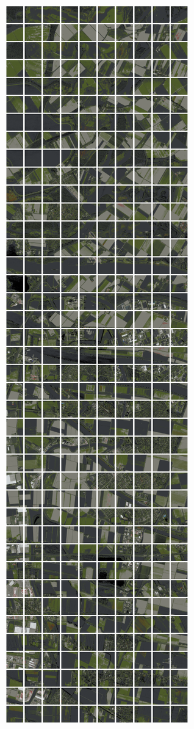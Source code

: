 <html>
<div>
<img src="https://github.com/HakkaTjakka/NL_TILE_MAP/blob/main/18/613/-1039/r.6130.-10390.png" height="44" width="44">
<img src="https://github.com/HakkaTjakka/NL_TILE_MAP/blob/main/18/613/-1039/r.6131.-10390.png" height="44" width="44">
<img src="https://github.com/HakkaTjakka/NL_TILE_MAP/blob/main/18/613/-1039/r.6132.-10390.png" height="44" width="44">
<img src="https://github.com/HakkaTjakka/NL_TILE_MAP/blob/main/18/613/-1039/r.6133.-10390.png" height="44" width="44">
<img src="https://github.com/HakkaTjakka/NL_TILE_MAP/blob/main/18/613/-1039/r.6134.-10390.png" height="44" width="44">
<img src="https://github.com/HakkaTjakka/NL_TILE_MAP/blob/main/18/613/-1039/r.6135.-10390.png" height="44" width="44">
<img src="https://github.com/HakkaTjakka/NL_TILE_MAP/blob/main/18/613/-1039/r.6136.-10390.png" height="44" width="44">
<img src="https://github.com/HakkaTjakka/NL_TILE_MAP/blob/main/18/613/-1039/r.6137.-10390.png" height="44" width="44">
<img src="https://github.com/HakkaTjakka/NL_TILE_MAP/blob/main/18/613/-1039/r.6138.-10390.png" height="44" width="44">
<img src="https://github.com/HakkaTjakka/NL_TILE_MAP/blob/main/18/613/-1039/r.6139.-10390.png" height="44" width="44">
<img src="https://github.com/HakkaTjakka/NL_TILE_MAP/blob/main/18/614/-1039/r.6140.-10390.png" height="44" width="44">
<img src="https://github.com/HakkaTjakka/NL_TILE_MAP/blob/main/18/614/-1039/r.6141.-10390.png" height="44" width="44">
<img src="https://github.com/HakkaTjakka/NL_TILE_MAP/blob/main/18/614/-1039/r.6142.-10390.png" height="44" width="44">
<img src="https://github.com/HakkaTjakka/NL_TILE_MAP/blob/main/18/614/-1039/r.6143.-10390.png" height="44" width="44">
<img src="https://github.com/HakkaTjakka/NL_TILE_MAP/blob/main/18/614/-1039/r.6144.-10390.png" height="44" width="44">
<img src="https://github.com/HakkaTjakka/NL_TILE_MAP/blob/main/18/614/-1039/r.6145.-10390.png" height="44" width="44">
<img src="https://github.com/HakkaTjakka/NL_TILE_MAP/blob/main/18/614/-1039/r.6146.-10390.png" height="44" width="44">
<img src="https://github.com/HakkaTjakka/NL_TILE_MAP/blob/main/18/614/-1039/r.6147.-10390.png" height="44" width="44">
<img src="https://github.com/HakkaTjakka/NL_TILE_MAP/blob/main/18/614/-1039/r.6148.-10390.png" height="44" width="44">
<img src="https://github.com/HakkaTjakka/NL_TILE_MAP/blob/main/18/614/-1039/r.6149.-10390.png" height="44" width="44">
<br>
<img src="https://github.com/HakkaTjakka/NL_TILE_MAP/blob/main/18/613/-1039/r.6130.-10389.png" height="44" width="44">
<img src="https://github.com/HakkaTjakka/NL_TILE_MAP/blob/main/18/613/-1039/r.6131.-10389.png" height="44" width="44">
<img src="https://github.com/HakkaTjakka/NL_TILE_MAP/blob/main/18/613/-1039/r.6132.-10389.png" height="44" width="44">
<img src="https://github.com/HakkaTjakka/NL_TILE_MAP/blob/main/18/613/-1039/r.6133.-10389.png" height="44" width="44">
<img src="https://github.com/HakkaTjakka/NL_TILE_MAP/blob/main/18/613/-1039/r.6134.-10389.png" height="44" width="44">
<img src="https://github.com/HakkaTjakka/NL_TILE_MAP/blob/main/18/613/-1039/r.6135.-10389.png" height="44" width="44">
<img src="https://github.com/HakkaTjakka/NL_TILE_MAP/blob/main/18/613/-1039/r.6136.-10389.png" height="44" width="44">
<img src="https://github.com/HakkaTjakka/NL_TILE_MAP/blob/main/18/613/-1039/r.6137.-10389.png" height="44" width="44">
<img src="https://github.com/HakkaTjakka/NL_TILE_MAP/blob/main/18/613/-1039/r.6138.-10389.png" height="44" width="44">
<img src="https://github.com/HakkaTjakka/NL_TILE_MAP/blob/main/18/613/-1039/r.6139.-10389.png" height="44" width="44">
<img src="https://github.com/HakkaTjakka/NL_TILE_MAP/blob/main/18/614/-1039/r.6140.-10389.png" height="44" width="44">
<img src="https://github.com/HakkaTjakka/NL_TILE_MAP/blob/main/18/614/-1039/r.6141.-10389.png" height="44" width="44">
<img src="https://github.com/HakkaTjakka/NL_TILE_MAP/blob/main/18/614/-1039/r.6142.-10389.png" height="44" width="44">
<img src="https://github.com/HakkaTjakka/NL_TILE_MAP/blob/main/18/614/-1039/r.6143.-10389.png" height="44" width="44">
<img src="https://github.com/HakkaTjakka/NL_TILE_MAP/blob/main/18/614/-1039/r.6144.-10389.png" height="44" width="44">
<img src="https://github.com/HakkaTjakka/NL_TILE_MAP/blob/main/18/614/-1039/r.6145.-10389.png" height="44" width="44">
<img src="https://github.com/HakkaTjakka/NL_TILE_MAP/blob/main/18/614/-1039/r.6146.-10389.png" height="44" width="44">
<img src="https://github.com/HakkaTjakka/NL_TILE_MAP/blob/main/18/614/-1039/r.6147.-10389.png" height="44" width="44">
<img src="https://github.com/HakkaTjakka/NL_TILE_MAP/blob/main/18/614/-1039/r.6148.-10389.png" height="44" width="44">
<img src="https://github.com/HakkaTjakka/NL_TILE_MAP/blob/main/18/614/-1039/r.6149.-10389.png" height="44" width="44">
<br>
<img src="https://github.com/HakkaTjakka/NL_TILE_MAP/blob/main/18/613/-1039/r.6130.-10388.png" height="44" width="44">
<img src="https://github.com/HakkaTjakka/NL_TILE_MAP/blob/main/18/613/-1039/r.6131.-10388.png" height="44" width="44">
<img src="https://github.com/HakkaTjakka/NL_TILE_MAP/blob/main/18/613/-1039/r.6132.-10388.png" height="44" width="44">
<img src="https://github.com/HakkaTjakka/NL_TILE_MAP/blob/main/18/613/-1039/r.6133.-10388.png" height="44" width="44">
<img src="https://github.com/HakkaTjakka/NL_TILE_MAP/blob/main/18/613/-1039/r.6134.-10388.png" height="44" width="44">
<img src="https://github.com/HakkaTjakka/NL_TILE_MAP/blob/main/18/613/-1039/r.6135.-10388.png" height="44" width="44">
<img src="https://github.com/HakkaTjakka/NL_TILE_MAP/blob/main/18/613/-1039/r.6136.-10388.png" height="44" width="44">
<img src="https://github.com/HakkaTjakka/NL_TILE_MAP/blob/main/18/613/-1039/r.6137.-10388.png" height="44" width="44">
<img src="https://github.com/HakkaTjakka/NL_TILE_MAP/blob/main/18/613/-1039/r.6138.-10388.png" height="44" width="44">
<img src="https://github.com/HakkaTjakka/NL_TILE_MAP/blob/main/18/613/-1039/r.6139.-10388.png" height="44" width="44">
<img src="https://github.com/HakkaTjakka/NL_TILE_MAP/blob/main/18/614/-1039/r.6140.-10388.png" height="44" width="44">
<img src="https://github.com/HakkaTjakka/NL_TILE_MAP/blob/main/18/614/-1039/r.6141.-10388.png" height="44" width="44">
<img src="https://github.com/HakkaTjakka/NL_TILE_MAP/blob/main/18/614/-1039/r.6142.-10388.png" height="44" width="44">
<img src="https://github.com/HakkaTjakka/NL_TILE_MAP/blob/main/18/614/-1039/r.6143.-10388.png" height="44" width="44">
<img src="https://github.com/HakkaTjakka/NL_TILE_MAP/blob/main/18/614/-1039/r.6144.-10388.png" height="44" width="44">
<img src="https://github.com/HakkaTjakka/NL_TILE_MAP/blob/main/18/614/-1039/r.6145.-10388.png" height="44" width="44">
<img src="https://github.com/HakkaTjakka/NL_TILE_MAP/blob/main/18/614/-1039/r.6146.-10388.png" height="44" width="44">
<img src="https://github.com/HakkaTjakka/NL_TILE_MAP/blob/main/18/614/-1039/r.6147.-10388.png" height="44" width="44">
<img src="https://github.com/HakkaTjakka/NL_TILE_MAP/blob/main/18/614/-1039/r.6148.-10388.png" height="44" width="44">
<img src="https://github.com/HakkaTjakka/NL_TILE_MAP/blob/main/18/614/-1039/r.6149.-10388.png" height="44" width="44">
<br>
<img src="https://github.com/HakkaTjakka/NL_TILE_MAP/blob/main/18/613/-1039/r.6130.-10387.png" height="44" width="44">
<img src="https://github.com/HakkaTjakka/NL_TILE_MAP/blob/main/18/613/-1039/r.6131.-10387.png" height="44" width="44">
<img src="https://github.com/HakkaTjakka/NL_TILE_MAP/blob/main/18/613/-1039/r.6132.-10387.png" height="44" width="44">
<img src="https://github.com/HakkaTjakka/NL_TILE_MAP/blob/main/18/613/-1039/r.6133.-10387.png" height="44" width="44">
<img src="https://github.com/HakkaTjakka/NL_TILE_MAP/blob/main/18/613/-1039/r.6134.-10387.png" height="44" width="44">
<img src="https://github.com/HakkaTjakka/NL_TILE_MAP/blob/main/18/613/-1039/r.6135.-10387.png" height="44" width="44">
<img src="https://github.com/HakkaTjakka/NL_TILE_MAP/blob/main/18/613/-1039/r.6136.-10387.png" height="44" width="44">
<img src="https://github.com/HakkaTjakka/NL_TILE_MAP/blob/main/18/613/-1039/r.6137.-10387.png" height="44" width="44">
<img src="https://github.com/HakkaTjakka/NL_TILE_MAP/blob/main/18/613/-1039/r.6138.-10387.png" height="44" width="44">
<img src="https://github.com/HakkaTjakka/NL_TILE_MAP/blob/main/18/613/-1039/r.6139.-10387.png" height="44" width="44">
<img src="https://github.com/HakkaTjakka/NL_TILE_MAP/blob/main/18/614/-1039/r.6140.-10387.png" height="44" width="44">
<img src="https://github.com/HakkaTjakka/NL_TILE_MAP/blob/main/18/614/-1039/r.6141.-10387.png" height="44" width="44">
<img src="https://github.com/HakkaTjakka/NL_TILE_MAP/blob/main/18/614/-1039/r.6142.-10387.png" height="44" width="44">
<img src="https://github.com/HakkaTjakka/NL_TILE_MAP/blob/main/18/614/-1039/r.6143.-10387.png" height="44" width="44">
<img src="https://github.com/HakkaTjakka/NL_TILE_MAP/blob/main/18/614/-1039/r.6144.-10387.png" height="44" width="44">
<img src="https://github.com/HakkaTjakka/NL_TILE_MAP/blob/main/18/614/-1039/r.6145.-10387.png" height="44" width="44">
<img src="https://github.com/HakkaTjakka/NL_TILE_MAP/blob/main/18/614/-1039/r.6146.-10387.png" height="44" width="44">
<img src="https://github.com/HakkaTjakka/NL_TILE_MAP/blob/main/18/614/-1039/r.6147.-10387.png" height="44" width="44">
<img src="https://github.com/HakkaTjakka/NL_TILE_MAP/blob/main/18/614/-1039/r.6148.-10387.png" height="44" width="44">
<img src="https://github.com/HakkaTjakka/NL_TILE_MAP/blob/main/18/614/-1039/r.6149.-10387.png" height="44" width="44">
<br>
<img src="https://github.com/HakkaTjakka/NL_TILE_MAP/blob/main/18/613/-1039/r.6130.-10386.png" height="44" width="44">
<img src="https://github.com/HakkaTjakka/NL_TILE_MAP/blob/main/18/613/-1039/r.6131.-10386.png" height="44" width="44">
<img src="https://github.com/HakkaTjakka/NL_TILE_MAP/blob/main/18/613/-1039/r.6132.-10386.png" height="44" width="44">
<img src="https://github.com/HakkaTjakka/NL_TILE_MAP/blob/main/18/613/-1039/r.6133.-10386.png" height="44" width="44">
<img src="https://github.com/HakkaTjakka/NL_TILE_MAP/blob/main/18/613/-1039/r.6134.-10386.png" height="44" width="44">
<img src="https://github.com/HakkaTjakka/NL_TILE_MAP/blob/main/18/613/-1039/r.6135.-10386.png" height="44" width="44">
<img src="https://github.com/HakkaTjakka/NL_TILE_MAP/blob/main/18/613/-1039/r.6136.-10386.png" height="44" width="44">
<img src="https://github.com/HakkaTjakka/NL_TILE_MAP/blob/main/18/613/-1039/r.6137.-10386.png" height="44" width="44">
<img src="https://github.com/HakkaTjakka/NL_TILE_MAP/blob/main/18/613/-1039/r.6138.-10386.png" height="44" width="44">
<img src="https://github.com/HakkaTjakka/NL_TILE_MAP/blob/main/18/613/-1039/r.6139.-10386.png" height="44" width="44">
<img src="https://github.com/HakkaTjakka/NL_TILE_MAP/blob/main/18/614/-1039/r.6140.-10386.png" height="44" width="44">
<img src="https://github.com/HakkaTjakka/NL_TILE_MAP/blob/main/18/614/-1039/r.6141.-10386.png" height="44" width="44">
<img src="https://github.com/HakkaTjakka/NL_TILE_MAP/blob/main/18/614/-1039/r.6142.-10386.png" height="44" width="44">
<img src="https://github.com/HakkaTjakka/NL_TILE_MAP/blob/main/18/614/-1039/r.6143.-10386.png" height="44" width="44">
<img src="https://github.com/HakkaTjakka/NL_TILE_MAP/blob/main/18/614/-1039/r.6144.-10386.png" height="44" width="44">
<img src="https://github.com/HakkaTjakka/NL_TILE_MAP/blob/main/18/614/-1039/r.6145.-10386.png" height="44" width="44">
<img src="https://github.com/HakkaTjakka/NL_TILE_MAP/blob/main/18/614/-1039/r.6146.-10386.png" height="44" width="44">
<img src="https://github.com/HakkaTjakka/NL_TILE_MAP/blob/main/18/614/-1039/r.6147.-10386.png" height="44" width="44">
<img src="https://github.com/HakkaTjakka/NL_TILE_MAP/blob/main/18/614/-1039/r.6148.-10386.png" height="44" width="44">
<img src="https://github.com/HakkaTjakka/NL_TILE_MAP/blob/main/18/614/-1039/r.6149.-10386.png" height="44" width="44">
<br>
<img src="https://github.com/HakkaTjakka/NL_TILE_MAP/blob/main/18/613/-1039/r.6130.-10385.png" height="44" width="44">
<img src="https://github.com/HakkaTjakka/NL_TILE_MAP/blob/main/18/613/-1039/r.6131.-10385.png" height="44" width="44">
<img src="https://github.com/HakkaTjakka/NL_TILE_MAP/blob/main/18/613/-1039/r.6132.-10385.png" height="44" width="44">
<img src="https://github.com/HakkaTjakka/NL_TILE_MAP/blob/main/18/613/-1039/r.6133.-10385.png" height="44" width="44">
<img src="https://github.com/HakkaTjakka/NL_TILE_MAP/blob/main/18/613/-1039/r.6134.-10385.png" height="44" width="44">
<img src="https://github.com/HakkaTjakka/NL_TILE_MAP/blob/main/18/613/-1039/r.6135.-10385.png" height="44" width="44">
<img src="https://github.com/HakkaTjakka/NL_TILE_MAP/blob/main/18/613/-1039/r.6136.-10385.png" height="44" width="44">
<img src="https://github.com/HakkaTjakka/NL_TILE_MAP/blob/main/18/613/-1039/r.6137.-10385.png" height="44" width="44">
<img src="https://github.com/HakkaTjakka/NL_TILE_MAP/blob/main/18/613/-1039/r.6138.-10385.png" height="44" width="44">
<img src="https://github.com/HakkaTjakka/NL_TILE_MAP/blob/main/18/613/-1039/r.6139.-10385.png" height="44" width="44">
<img src="https://github.com/HakkaTjakka/NL_TILE_MAP/blob/main/18/614/-1039/r.6140.-10385.png" height="44" width="44">
<img src="https://github.com/HakkaTjakka/NL_TILE_MAP/blob/main/18/614/-1039/r.6141.-10385.png" height="44" width="44">
<img src="https://github.com/HakkaTjakka/NL_TILE_MAP/blob/main/18/614/-1039/r.6142.-10385.png" height="44" width="44">
<img src="https://github.com/HakkaTjakka/NL_TILE_MAP/blob/main/18/614/-1039/r.6143.-10385.png" height="44" width="44">
<img src="https://github.com/HakkaTjakka/NL_TILE_MAP/blob/main/18/614/-1039/r.6144.-10385.png" height="44" width="44">
<img src="https://github.com/HakkaTjakka/NL_TILE_MAP/blob/main/18/614/-1039/r.6145.-10385.png" height="44" width="44">
<img src="https://github.com/HakkaTjakka/NL_TILE_MAP/blob/main/18/614/-1039/r.6146.-10385.png" height="44" width="44">
<img src="https://github.com/HakkaTjakka/NL_TILE_MAP/blob/main/18/614/-1039/r.6147.-10385.png" height="44" width="44">
<img src="https://github.com/HakkaTjakka/NL_TILE_MAP/blob/main/18/614/-1039/r.6148.-10385.png" height="44" width="44">
<img src="https://github.com/HakkaTjakka/NL_TILE_MAP/blob/main/18/614/-1039/r.6149.-10385.png" height="44" width="44">
<br>
<img src="https://github.com/HakkaTjakka/NL_TILE_MAP/blob/main/18/613/-1039/r.6130.-10384.png" height="44" width="44">
<img src="https://github.com/HakkaTjakka/NL_TILE_MAP/blob/main/18/613/-1039/r.6131.-10384.png" height="44" width="44">
<img src="https://github.com/HakkaTjakka/NL_TILE_MAP/blob/main/18/613/-1039/r.6132.-10384.png" height="44" width="44">
<img src="https://github.com/HakkaTjakka/NL_TILE_MAP/blob/main/18/613/-1039/r.6133.-10384.png" height="44" width="44">
<img src="https://github.com/HakkaTjakka/NL_TILE_MAP/blob/main/18/613/-1039/r.6134.-10384.png" height="44" width="44">
<img src="https://github.com/HakkaTjakka/NL_TILE_MAP/blob/main/18/613/-1039/r.6135.-10384.png" height="44" width="44">
<img src="https://github.com/HakkaTjakka/NL_TILE_MAP/blob/main/18/613/-1039/r.6136.-10384.png" height="44" width="44">
<img src="https://github.com/HakkaTjakka/NL_TILE_MAP/blob/main/18/613/-1039/r.6137.-10384.png" height="44" width="44">
<img src="https://github.com/HakkaTjakka/NL_TILE_MAP/blob/main/18/613/-1039/r.6138.-10384.png" height="44" width="44">
<img src="https://github.com/HakkaTjakka/NL_TILE_MAP/blob/main/18/613/-1039/r.6139.-10384.png" height="44" width="44">
<img src="https://github.com/HakkaTjakka/NL_TILE_MAP/blob/main/18/614/-1039/r.6140.-10384.png" height="44" width="44">
<img src="https://github.com/HakkaTjakka/NL_TILE_MAP/blob/main/18/614/-1039/r.6141.-10384.png" height="44" width="44">
<img src="https://github.com/HakkaTjakka/NL_TILE_MAP/blob/main/18/614/-1039/r.6142.-10384.png" height="44" width="44">
<img src="https://github.com/HakkaTjakka/NL_TILE_MAP/blob/main/18/614/-1039/r.6143.-10384.png" height="44" width="44">
<img src="https://github.com/HakkaTjakka/NL_TILE_MAP/blob/main/18/614/-1039/r.6144.-10384.png" height="44" width="44">
<img src="https://github.com/HakkaTjakka/NL_TILE_MAP/blob/main/18/614/-1039/r.6145.-10384.png" height="44" width="44">
<img src="https://github.com/HakkaTjakka/NL_TILE_MAP/blob/main/18/614/-1039/r.6146.-10384.png" height="44" width="44">
<img src="https://github.com/HakkaTjakka/NL_TILE_MAP/blob/main/18/614/-1039/r.6147.-10384.png" height="44" width="44">
<img src="https://github.com/HakkaTjakka/NL_TILE_MAP/blob/main/18/614/-1039/r.6148.-10384.png" height="44" width="44">
<img src="https://github.com/HakkaTjakka/NL_TILE_MAP/blob/main/18/614/-1039/r.6149.-10384.png" height="44" width="44">
<br>
<img src="https://github.com/HakkaTjakka/NL_TILE_MAP/blob/main/18/613/-1039/r.6130.-10383.png" height="44" width="44">
<img src="https://github.com/HakkaTjakka/NL_TILE_MAP/blob/main/18/613/-1039/r.6131.-10383.png" height="44" width="44">
<img src="https://github.com/HakkaTjakka/NL_TILE_MAP/blob/main/18/613/-1039/r.6132.-10383.png" height="44" width="44">
<img src="https://github.com/HakkaTjakka/NL_TILE_MAP/blob/main/18/613/-1039/r.6133.-10383.png" height="44" width="44">
<img src="https://github.com/HakkaTjakka/NL_TILE_MAP/blob/main/18/613/-1039/r.6134.-10383.png" height="44" width="44">
<img src="https://github.com/HakkaTjakka/NL_TILE_MAP/blob/main/18/613/-1039/r.6135.-10383.png" height="44" width="44">
<img src="https://github.com/HakkaTjakka/NL_TILE_MAP/blob/main/18/613/-1039/r.6136.-10383.png" height="44" width="44">
<img src="https://github.com/HakkaTjakka/NL_TILE_MAP/blob/main/18/613/-1039/r.6137.-10383.png" height="44" width="44">
<img src="https://github.com/HakkaTjakka/NL_TILE_MAP/blob/main/18/613/-1039/r.6138.-10383.png" height="44" width="44">
<img src="https://github.com/HakkaTjakka/NL_TILE_MAP/blob/main/18/613/-1039/r.6139.-10383.png" height="44" width="44">
<img src="https://github.com/HakkaTjakka/NL_TILE_MAP/blob/main/18/614/-1039/r.6140.-10383.png" height="44" width="44">
<img src="https://github.com/HakkaTjakka/NL_TILE_MAP/blob/main/18/614/-1039/r.6141.-10383.png" height="44" width="44">
<img src="https://github.com/HakkaTjakka/NL_TILE_MAP/blob/main/18/614/-1039/r.6142.-10383.png" height="44" width="44">
<img src="https://github.com/HakkaTjakka/NL_TILE_MAP/blob/main/18/614/-1039/r.6143.-10383.png" height="44" width="44">
<img src="https://github.com/HakkaTjakka/NL_TILE_MAP/blob/main/18/614/-1039/r.6144.-10383.png" height="44" width="44">
<img src="https://github.com/HakkaTjakka/NL_TILE_MAP/blob/main/18/614/-1039/r.6145.-10383.png" height="44" width="44">
<img src="https://github.com/HakkaTjakka/NL_TILE_MAP/blob/main/18/614/-1039/r.6146.-10383.png" height="44" width="44">
<img src="https://github.com/HakkaTjakka/NL_TILE_MAP/blob/main/18/614/-1039/r.6147.-10383.png" height="44" width="44">
<img src="https://github.com/HakkaTjakka/NL_TILE_MAP/blob/main/18/614/-1039/r.6148.-10383.png" height="44" width="44">
<img src="https://github.com/HakkaTjakka/NL_TILE_MAP/blob/main/18/614/-1039/r.6149.-10383.png" height="44" width="44">
<br>
<img src="https://github.com/HakkaTjakka/NL_TILE_MAP/blob/main/18/613/-1039/r.6130.-10382.png" height="44" width="44">
<img src="https://github.com/HakkaTjakka/NL_TILE_MAP/blob/main/18/613/-1039/r.6131.-10382.png" height="44" width="44">
<img src="https://github.com/HakkaTjakka/NL_TILE_MAP/blob/main/18/613/-1039/r.6132.-10382.png" height="44" width="44">
<img src="https://github.com/HakkaTjakka/NL_TILE_MAP/blob/main/18/613/-1039/r.6133.-10382.png" height="44" width="44">
<img src="https://github.com/HakkaTjakka/NL_TILE_MAP/blob/main/18/613/-1039/r.6134.-10382.png" height="44" width="44">
<img src="https://github.com/HakkaTjakka/NL_TILE_MAP/blob/main/18/613/-1039/r.6135.-10382.png" height="44" width="44">
<img src="https://github.com/HakkaTjakka/NL_TILE_MAP/blob/main/18/613/-1039/r.6136.-10382.png" height="44" width="44">
<img src="https://github.com/HakkaTjakka/NL_TILE_MAP/blob/main/18/613/-1039/r.6137.-10382.png" height="44" width="44">
<img src="https://github.com/HakkaTjakka/NL_TILE_MAP/blob/main/18/613/-1039/r.6138.-10382.png" height="44" width="44">
<img src="https://github.com/HakkaTjakka/NL_TILE_MAP/blob/main/18/613/-1039/r.6139.-10382.png" height="44" width="44">
<img src="https://github.com/HakkaTjakka/NL_TILE_MAP/blob/main/18/614/-1039/r.6140.-10382.png" height="44" width="44">
<img src="https://github.com/HakkaTjakka/NL_TILE_MAP/blob/main/18/614/-1039/r.6141.-10382.png" height="44" width="44">
<img src="https://github.com/HakkaTjakka/NL_TILE_MAP/blob/main/18/614/-1039/r.6142.-10382.png" height="44" width="44">
<img src="https://github.com/HakkaTjakka/NL_TILE_MAP/blob/main/18/614/-1039/r.6143.-10382.png" height="44" width="44">
<img src="https://github.com/HakkaTjakka/NL_TILE_MAP/blob/main/18/614/-1039/r.6144.-10382.png" height="44" width="44">
<img src="https://github.com/HakkaTjakka/NL_TILE_MAP/blob/main/18/614/-1039/r.6145.-10382.png" height="44" width="44">
<img src="https://github.com/HakkaTjakka/NL_TILE_MAP/blob/main/18/614/-1039/r.6146.-10382.png" height="44" width="44">
<img src="https://github.com/HakkaTjakka/NL_TILE_MAP/blob/main/18/614/-1039/r.6147.-10382.png" height="44" width="44">
<img src="https://github.com/HakkaTjakka/NL_TILE_MAP/blob/main/18/614/-1039/r.6148.-10382.png" height="44" width="44">
<img src="https://github.com/HakkaTjakka/NL_TILE_MAP/blob/main/18/614/-1039/r.6149.-10382.png" height="44" width="44">
<br>
<img src="https://github.com/HakkaTjakka/NL_TILE_MAP/blob/main/18/613/-1039/r.6130.-10381.png" height="44" width="44">
<img src="https://github.com/HakkaTjakka/NL_TILE_MAP/blob/main/18/613/-1039/r.6131.-10381.png" height="44" width="44">
<img src="https://github.com/HakkaTjakka/NL_TILE_MAP/blob/main/18/613/-1039/r.6132.-10381.png" height="44" width="44">
<img src="https://github.com/HakkaTjakka/NL_TILE_MAP/blob/main/18/613/-1039/r.6133.-10381.png" height="44" width="44">
<img src="https://github.com/HakkaTjakka/NL_TILE_MAP/blob/main/18/613/-1039/r.6134.-10381.png" height="44" width="44">
<img src="https://github.com/HakkaTjakka/NL_TILE_MAP/blob/main/18/613/-1039/r.6135.-10381.png" height="44" width="44">
<img src="https://github.com/HakkaTjakka/NL_TILE_MAP/blob/main/18/613/-1039/r.6136.-10381.png" height="44" width="44">
<img src="https://github.com/HakkaTjakka/NL_TILE_MAP/blob/main/18/613/-1039/r.6137.-10381.png" height="44" width="44">
<img src="https://github.com/HakkaTjakka/NL_TILE_MAP/blob/main/18/613/-1039/r.6138.-10381.png" height="44" width="44">
<img src="https://github.com/HakkaTjakka/NL_TILE_MAP/blob/main/18/613/-1039/r.6139.-10381.png" height="44" width="44">
<img src="https://github.com/HakkaTjakka/NL_TILE_MAP/blob/main/18/614/-1039/r.6140.-10381.png" height="44" width="44">
<img src="https://github.com/HakkaTjakka/NL_TILE_MAP/blob/main/18/614/-1039/r.6141.-10381.png" height="44" width="44">
<img src="https://github.com/HakkaTjakka/NL_TILE_MAP/blob/main/18/614/-1039/r.6142.-10381.png" height="44" width="44">
<img src="https://github.com/HakkaTjakka/NL_TILE_MAP/blob/main/18/614/-1039/r.6143.-10381.png" height="44" width="44">
<img src="https://github.com/HakkaTjakka/NL_TILE_MAP/blob/main/18/614/-1039/r.6144.-10381.png" height="44" width="44">
<img src="https://github.com/HakkaTjakka/NL_TILE_MAP/blob/main/18/614/-1039/r.6145.-10381.png" height="44" width="44">
<img src="https://github.com/HakkaTjakka/NL_TILE_MAP/blob/main/18/614/-1039/r.6146.-10381.png" height="44" width="44">
<img src="https://github.com/HakkaTjakka/NL_TILE_MAP/blob/main/18/614/-1039/r.6147.-10381.png" height="44" width="44">
<img src="https://github.com/HakkaTjakka/NL_TILE_MAP/blob/main/18/614/-1039/r.6148.-10381.png" height="44" width="44">
<img src="https://github.com/HakkaTjakka/NL_TILE_MAP/blob/main/18/614/-1039/r.6149.-10381.png" height="44" width="44">
<br>
<img src="https://github.com/HakkaTjakka/NL_TILE_MAP/blob/main/18/613/-1038/r.6130.-10380.png" height="44" width="44">
<img src="https://github.com/HakkaTjakka/NL_TILE_MAP/blob/main/18/613/-1038/r.6131.-10380.png" height="44" width="44">
<img src="https://github.com/HakkaTjakka/NL_TILE_MAP/blob/main/18/613/-1038/r.6132.-10380.png" height="44" width="44">
<img src="https://github.com/HakkaTjakka/NL_TILE_MAP/blob/main/18/613/-1038/r.6133.-10380.png" height="44" width="44">
<img src="https://github.com/HakkaTjakka/NL_TILE_MAP/blob/main/18/613/-1038/r.6134.-10380.png" height="44" width="44">
<img src="https://github.com/HakkaTjakka/NL_TILE_MAP/blob/main/18/613/-1038/r.6135.-10380.png" height="44" width="44">
<img src="https://github.com/HakkaTjakka/NL_TILE_MAP/blob/main/18/613/-1038/r.6136.-10380.png" height="44" width="44">
<img src="https://github.com/HakkaTjakka/NL_TILE_MAP/blob/main/18/613/-1038/r.6137.-10380.png" height="44" width="44">
<img src="https://github.com/HakkaTjakka/NL_TILE_MAP/blob/main/18/613/-1038/r.6138.-10380.png" height="44" width="44">
<img src="https://github.com/HakkaTjakka/NL_TILE_MAP/blob/main/18/613/-1038/r.6139.-10380.png" height="44" width="44">
<img src="https://github.com/HakkaTjakka/NL_TILE_MAP/blob/main/18/614/-1038/r.6140.-10380.png" height="44" width="44">
<img src="https://github.com/HakkaTjakka/NL_TILE_MAP/blob/main/18/614/-1038/r.6141.-10380.png" height="44" width="44">
<img src="https://github.com/HakkaTjakka/NL_TILE_MAP/blob/main/18/614/-1038/r.6142.-10380.png" height="44" width="44">
<img src="https://github.com/HakkaTjakka/NL_TILE_MAP/blob/main/18/614/-1038/r.6143.-10380.png" height="44" width="44">
<img src="https://github.com/HakkaTjakka/NL_TILE_MAP/blob/main/18/614/-1038/r.6144.-10380.png" height="44" width="44">
<img src="https://github.com/HakkaTjakka/NL_TILE_MAP/blob/main/18/614/-1038/r.6145.-10380.png" height="44" width="44">
<img src="https://github.com/HakkaTjakka/NL_TILE_MAP/blob/main/18/614/-1038/r.6146.-10380.png" height="44" width="44">
<img src="https://github.com/HakkaTjakka/NL_TILE_MAP/blob/main/18/614/-1038/r.6147.-10380.png" height="44" width="44">
<img src="https://github.com/HakkaTjakka/NL_TILE_MAP/blob/main/18/614/-1038/r.6148.-10380.png" height="44" width="44">
<img src="https://github.com/HakkaTjakka/NL_TILE_MAP/blob/main/18/614/-1038/r.6149.-10380.png" height="44" width="44">
<br>
<img src="https://github.com/HakkaTjakka/NL_TILE_MAP/blob/main/18/613/-1038/r.6130.-10379.png" height="44" width="44">
<img src="https://github.com/HakkaTjakka/NL_TILE_MAP/blob/main/18/613/-1038/r.6131.-10379.png" height="44" width="44">
<img src="https://github.com/HakkaTjakka/NL_TILE_MAP/blob/main/18/613/-1038/r.6132.-10379.png" height="44" width="44">
<img src="https://github.com/HakkaTjakka/NL_TILE_MAP/blob/main/18/613/-1038/r.6133.-10379.png" height="44" width="44">
<img src="https://github.com/HakkaTjakka/NL_TILE_MAP/blob/main/18/613/-1038/r.6134.-10379.png" height="44" width="44">
<img src="https://github.com/HakkaTjakka/NL_TILE_MAP/blob/main/18/613/-1038/r.6135.-10379.png" height="44" width="44">
<img src="https://github.com/HakkaTjakka/NL_TILE_MAP/blob/main/18/613/-1038/r.6136.-10379.png" height="44" width="44">
<img src="https://github.com/HakkaTjakka/NL_TILE_MAP/blob/main/18/613/-1038/r.6137.-10379.png" height="44" width="44">
<img src="https://github.com/HakkaTjakka/NL_TILE_MAP/blob/main/18/613/-1038/r.6138.-10379.png" height="44" width="44">
<img src="https://github.com/HakkaTjakka/NL_TILE_MAP/blob/main/18/613/-1038/r.6139.-10379.png" height="44" width="44">
<img src="https://github.com/HakkaTjakka/NL_TILE_MAP/blob/main/18/614/-1038/r.6140.-10379.png" height="44" width="44">
<img src="https://github.com/HakkaTjakka/NL_TILE_MAP/blob/main/18/614/-1038/r.6141.-10379.png" height="44" width="44">
<img src="https://github.com/HakkaTjakka/NL_TILE_MAP/blob/main/18/614/-1038/r.6142.-10379.png" height="44" width="44">
<img src="https://github.com/HakkaTjakka/NL_TILE_MAP/blob/main/18/614/-1038/r.6143.-10379.png" height="44" width="44">
<img src="https://github.com/HakkaTjakka/NL_TILE_MAP/blob/main/18/614/-1038/r.6144.-10379.png" height="44" width="44">
<img src="https://github.com/HakkaTjakka/NL_TILE_MAP/blob/main/18/614/-1038/r.6145.-10379.png" height="44" width="44">
<img src="https://github.com/HakkaTjakka/NL_TILE_MAP/blob/main/18/614/-1038/r.6146.-10379.png" height="44" width="44">
<img src="https://github.com/HakkaTjakka/NL_TILE_MAP/blob/main/18/614/-1038/r.6147.-10379.png" height="44" width="44">
<img src="https://github.com/HakkaTjakka/NL_TILE_MAP/blob/main/18/614/-1038/r.6148.-10379.png" height="44" width="44">
<img src="https://github.com/HakkaTjakka/NL_TILE_MAP/blob/main/18/614/-1038/r.6149.-10379.png" height="44" width="44">
<br>
<img src="https://github.com/HakkaTjakka/NL_TILE_MAP/blob/main/18/613/-1038/r.6130.-10378.png" height="44" width="44">
<img src="https://github.com/HakkaTjakka/NL_TILE_MAP/blob/main/18/613/-1038/r.6131.-10378.png" height="44" width="44">
<img src="https://github.com/HakkaTjakka/NL_TILE_MAP/blob/main/18/613/-1038/r.6132.-10378.png" height="44" width="44">
<img src="https://github.com/HakkaTjakka/NL_TILE_MAP/blob/main/18/613/-1038/r.6133.-10378.png" height="44" width="44">
<img src="https://github.com/HakkaTjakka/NL_TILE_MAP/blob/main/18/613/-1038/r.6134.-10378.png" height="44" width="44">
<img src="https://github.com/HakkaTjakka/NL_TILE_MAP/blob/main/18/613/-1038/r.6135.-10378.png" height="44" width="44">
<img src="https://github.com/HakkaTjakka/NL_TILE_MAP/blob/main/18/613/-1038/r.6136.-10378.png" height="44" width="44">
<img src="https://github.com/HakkaTjakka/NL_TILE_MAP/blob/main/18/613/-1038/r.6137.-10378.png" height="44" width="44">
<img src="https://github.com/HakkaTjakka/NL_TILE_MAP/blob/main/18/613/-1038/r.6138.-10378.png" height="44" width="44">
<img src="https://github.com/HakkaTjakka/NL_TILE_MAP/blob/main/18/613/-1038/r.6139.-10378.png" height="44" width="44">
<img src="https://github.com/HakkaTjakka/NL_TILE_MAP/blob/main/18/614/-1038/r.6140.-10378.png" height="44" width="44">
<img src="https://github.com/HakkaTjakka/NL_TILE_MAP/blob/main/18/614/-1038/r.6141.-10378.png" height="44" width="44">
<img src="https://github.com/HakkaTjakka/NL_TILE_MAP/blob/main/18/614/-1038/r.6142.-10378.png" height="44" width="44">
<img src="https://github.com/HakkaTjakka/NL_TILE_MAP/blob/main/18/614/-1038/r.6143.-10378.png" height="44" width="44">
<img src="https://github.com/HakkaTjakka/NL_TILE_MAP/blob/main/18/614/-1038/r.6144.-10378.png" height="44" width="44">
<img src="https://github.com/HakkaTjakka/NL_TILE_MAP/blob/main/18/614/-1038/r.6145.-10378.png" height="44" width="44">
<img src="https://github.com/HakkaTjakka/NL_TILE_MAP/blob/main/18/614/-1038/r.6146.-10378.png" height="44" width="44">
<img src="https://github.com/HakkaTjakka/NL_TILE_MAP/blob/main/18/614/-1038/r.6147.-10378.png" height="44" width="44">
<img src="https://github.com/HakkaTjakka/NL_TILE_MAP/blob/main/18/614/-1038/r.6148.-10378.png" height="44" width="44">
<img src="https://github.com/HakkaTjakka/NL_TILE_MAP/blob/main/18/614/-1038/r.6149.-10378.png" height="44" width="44">
<br>
<img src="https://github.com/HakkaTjakka/NL_TILE_MAP/blob/main/18/613/-1038/r.6130.-10377.png" height="44" width="44">
<img src="https://github.com/HakkaTjakka/NL_TILE_MAP/blob/main/18/613/-1038/r.6131.-10377.png" height="44" width="44">
<img src="https://github.com/HakkaTjakka/NL_TILE_MAP/blob/main/18/613/-1038/r.6132.-10377.png" height="44" width="44">
<img src="https://github.com/HakkaTjakka/NL_TILE_MAP/blob/main/18/613/-1038/r.6133.-10377.png" height="44" width="44">
<img src="https://github.com/HakkaTjakka/NL_TILE_MAP/blob/main/18/613/-1038/r.6134.-10377.png" height="44" width="44">
<img src="https://github.com/HakkaTjakka/NL_TILE_MAP/blob/main/18/613/-1038/r.6135.-10377.png" height="44" width="44">
<img src="https://github.com/HakkaTjakka/NL_TILE_MAP/blob/main/18/613/-1038/r.6136.-10377.png" height="44" width="44">
<img src="https://github.com/HakkaTjakka/NL_TILE_MAP/blob/main/18/613/-1038/r.6137.-10377.png" height="44" width="44">
<img src="https://github.com/HakkaTjakka/NL_TILE_MAP/blob/main/18/613/-1038/r.6138.-10377.png" height="44" width="44">
<img src="https://github.com/HakkaTjakka/NL_TILE_MAP/blob/main/18/613/-1038/r.6139.-10377.png" height="44" width="44">
<img src="https://github.com/HakkaTjakka/NL_TILE_MAP/blob/main/18/614/-1038/r.6140.-10377.png" height="44" width="44">
<img src="https://github.com/HakkaTjakka/NL_TILE_MAP/blob/main/18/614/-1038/r.6141.-10377.png" height="44" width="44">
<img src="https://github.com/HakkaTjakka/NL_TILE_MAP/blob/main/18/614/-1038/r.6142.-10377.png" height="44" width="44">
<img src="https://github.com/HakkaTjakka/NL_TILE_MAP/blob/main/18/614/-1038/r.6143.-10377.png" height="44" width="44">
<img src="https://github.com/HakkaTjakka/NL_TILE_MAP/blob/main/18/614/-1038/r.6144.-10377.png" height="44" width="44">
<img src="https://github.com/HakkaTjakka/NL_TILE_MAP/blob/main/18/614/-1038/r.6145.-10377.png" height="44" width="44">
<img src="https://github.com/HakkaTjakka/NL_TILE_MAP/blob/main/18/614/-1038/r.6146.-10377.png" height="44" width="44">
<img src="https://github.com/HakkaTjakka/NL_TILE_MAP/blob/main/18/614/-1038/r.6147.-10377.png" height="44" width="44">
<img src="https://github.com/HakkaTjakka/NL_TILE_MAP/blob/main/18/614/-1038/r.6148.-10377.png" height="44" width="44">
<img src="https://github.com/HakkaTjakka/NL_TILE_MAP/blob/main/18/614/-1038/r.6149.-10377.png" height="44" width="44">
<br>
<img src="https://github.com/HakkaTjakka/NL_TILE_MAP/blob/main/18/613/-1038/r.6130.-10376.png" height="44" width="44">
<img src="https://github.com/HakkaTjakka/NL_TILE_MAP/blob/main/18/613/-1038/r.6131.-10376.png" height="44" width="44">
<img src="https://github.com/HakkaTjakka/NL_TILE_MAP/blob/main/18/613/-1038/r.6132.-10376.png" height="44" width="44">
<img src="https://github.com/HakkaTjakka/NL_TILE_MAP/blob/main/18/613/-1038/r.6133.-10376.png" height="44" width="44">
<img src="https://github.com/HakkaTjakka/NL_TILE_MAP/blob/main/18/613/-1038/r.6134.-10376.png" height="44" width="44">
<img src="https://github.com/HakkaTjakka/NL_TILE_MAP/blob/main/18/613/-1038/r.6135.-10376.png" height="44" width="44">
<img src="https://github.com/HakkaTjakka/NL_TILE_MAP/blob/main/18/613/-1038/r.6136.-10376.png" height="44" width="44">
<img src="https://github.com/HakkaTjakka/NL_TILE_MAP/blob/main/18/613/-1038/r.6137.-10376.png" height="44" width="44">
<img src="https://github.com/HakkaTjakka/NL_TILE_MAP/blob/main/18/613/-1038/r.6138.-10376.png" height="44" width="44">
<img src="https://github.com/HakkaTjakka/NL_TILE_MAP/blob/main/18/613/-1038/r.6139.-10376.png" height="44" width="44">
<img src="https://github.com/HakkaTjakka/NL_TILE_MAP/blob/main/18/614/-1038/r.6140.-10376.png" height="44" width="44">
<img src="https://github.com/HakkaTjakka/NL_TILE_MAP/blob/main/18/614/-1038/r.6141.-10376.png" height="44" width="44">
<img src="https://github.com/HakkaTjakka/NL_TILE_MAP/blob/main/18/614/-1038/r.6142.-10376.png" height="44" width="44">
<img src="https://github.com/HakkaTjakka/NL_TILE_MAP/blob/main/18/614/-1038/r.6143.-10376.png" height="44" width="44">
<img src="https://github.com/HakkaTjakka/NL_TILE_MAP/blob/main/18/614/-1038/r.6144.-10376.png" height="44" width="44">
<img src="https://github.com/HakkaTjakka/NL_TILE_MAP/blob/main/18/614/-1038/r.6145.-10376.png" height="44" width="44">
<img src="https://github.com/HakkaTjakka/NL_TILE_MAP/blob/main/18/614/-1038/r.6146.-10376.png" height="44" width="44">
<img src="https://github.com/HakkaTjakka/NL_TILE_MAP/blob/main/18/614/-1038/r.6147.-10376.png" height="44" width="44">
<img src="https://github.com/HakkaTjakka/NL_TILE_MAP/blob/main/18/614/-1038/r.6148.-10376.png" height="44" width="44">
<img src="https://github.com/HakkaTjakka/NL_TILE_MAP/blob/main/18/614/-1038/r.6149.-10376.png" height="44" width="44">
<br>
<img src="https://github.com/HakkaTjakka/NL_TILE_MAP/blob/main/18/613/-1038/r.6130.-10375.png" height="44" width="44">
<img src="https://github.com/HakkaTjakka/NL_TILE_MAP/blob/main/18/613/-1038/r.6131.-10375.png" height="44" width="44">
<img src="https://github.com/HakkaTjakka/NL_TILE_MAP/blob/main/18/613/-1038/r.6132.-10375.png" height="44" width="44">
<img src="https://github.com/HakkaTjakka/NL_TILE_MAP/blob/main/18/613/-1038/r.6133.-10375.png" height="44" width="44">
<img src="https://github.com/HakkaTjakka/NL_TILE_MAP/blob/main/18/613/-1038/r.6134.-10375.png" height="44" width="44">
<img src="https://github.com/HakkaTjakka/NL_TILE_MAP/blob/main/18/613/-1038/r.6135.-10375.png" height="44" width="44">
<img src="https://github.com/HakkaTjakka/NL_TILE_MAP/blob/main/18/613/-1038/r.6136.-10375.png" height="44" width="44">
<img src="https://github.com/HakkaTjakka/NL_TILE_MAP/blob/main/18/613/-1038/r.6137.-10375.png" height="44" width="44">
<img src="https://github.com/HakkaTjakka/NL_TILE_MAP/blob/main/18/613/-1038/r.6138.-10375.png" height="44" width="44">
<img src="https://github.com/HakkaTjakka/NL_TILE_MAP/blob/main/18/613/-1038/r.6139.-10375.png" height="44" width="44">
<img src="https://github.com/HakkaTjakka/NL_TILE_MAP/blob/main/18/614/-1038/r.6140.-10375.png" height="44" width="44">
<img src="https://github.com/HakkaTjakka/NL_TILE_MAP/blob/main/18/614/-1038/r.6141.-10375.png" height="44" width="44">
<img src="https://github.com/HakkaTjakka/NL_TILE_MAP/blob/main/18/614/-1038/r.6142.-10375.png" height="44" width="44">
<img src="https://github.com/HakkaTjakka/NL_TILE_MAP/blob/main/18/614/-1038/r.6143.-10375.png" height="44" width="44">
<img src="https://github.com/HakkaTjakka/NL_TILE_MAP/blob/main/18/614/-1038/r.6144.-10375.png" height="44" width="44">
<img src="https://github.com/HakkaTjakka/NL_TILE_MAP/blob/main/18/614/-1038/r.6145.-10375.png" height="44" width="44">
<img src="https://github.com/HakkaTjakka/NL_TILE_MAP/blob/main/18/614/-1038/r.6146.-10375.png" height="44" width="44">
<img src="https://github.com/HakkaTjakka/NL_TILE_MAP/blob/main/18/614/-1038/r.6147.-10375.png" height="44" width="44">
<img src="https://github.com/HakkaTjakka/NL_TILE_MAP/blob/main/18/614/-1038/r.6148.-10375.png" height="44" width="44">
<img src="https://github.com/HakkaTjakka/NL_TILE_MAP/blob/main/18/614/-1038/r.6149.-10375.png" height="44" width="44">
<br>
<img src="https://github.com/HakkaTjakka/NL_TILE_MAP/blob/main/18/613/-1038/r.6130.-10374.png" height="44" width="44">
<img src="https://github.com/HakkaTjakka/NL_TILE_MAP/blob/main/18/613/-1038/r.6131.-10374.png" height="44" width="44">
<img src="https://github.com/HakkaTjakka/NL_TILE_MAP/blob/main/18/613/-1038/r.6132.-10374.png" height="44" width="44">
<img src="https://github.com/HakkaTjakka/NL_TILE_MAP/blob/main/18/613/-1038/r.6133.-10374.png" height="44" width="44">
<img src="https://github.com/HakkaTjakka/NL_TILE_MAP/blob/main/18/613/-1038/r.6134.-10374.png" height="44" width="44">
<img src="https://github.com/HakkaTjakka/NL_TILE_MAP/blob/main/18/613/-1038/r.6135.-10374.png" height="44" width="44">
<img src="https://github.com/HakkaTjakka/NL_TILE_MAP/blob/main/18/613/-1038/r.6136.-10374.png" height="44" width="44">
<img src="https://github.com/HakkaTjakka/NL_TILE_MAP/blob/main/18/613/-1038/r.6137.-10374.png" height="44" width="44">
<img src="https://github.com/HakkaTjakka/NL_TILE_MAP/blob/main/18/613/-1038/r.6138.-10374.png" height="44" width="44">
<img src="https://github.com/HakkaTjakka/NL_TILE_MAP/blob/main/18/613/-1038/r.6139.-10374.png" height="44" width="44">
<img src="https://github.com/HakkaTjakka/NL_TILE_MAP/blob/main/18/614/-1038/r.6140.-10374.png" height="44" width="44">
<img src="https://github.com/HakkaTjakka/NL_TILE_MAP/blob/main/18/614/-1038/r.6141.-10374.png" height="44" width="44">
<img src="https://github.com/HakkaTjakka/NL_TILE_MAP/blob/main/18/614/-1038/r.6142.-10374.png" height="44" width="44">
<img src="https://github.com/HakkaTjakka/NL_TILE_MAP/blob/main/18/614/-1038/r.6143.-10374.png" height="44" width="44">
<img src="https://github.com/HakkaTjakka/NL_TILE_MAP/blob/main/18/614/-1038/r.6144.-10374.png" height="44" width="44">
<img src="https://github.com/HakkaTjakka/NL_TILE_MAP/blob/main/18/614/-1038/r.6145.-10374.png" height="44" width="44">
<img src="https://github.com/HakkaTjakka/NL_TILE_MAP/blob/main/18/614/-1038/r.6146.-10374.png" height="44" width="44">
<img src="https://github.com/HakkaTjakka/NL_TILE_MAP/blob/main/18/614/-1038/r.6147.-10374.png" height="44" width="44">
<img src="https://github.com/HakkaTjakka/NL_TILE_MAP/blob/main/18/614/-1038/r.6148.-10374.png" height="44" width="44">
<img src="https://github.com/HakkaTjakka/NL_TILE_MAP/blob/main/18/614/-1038/r.6149.-10374.png" height="44" width="44">
<br>
<img src="https://github.com/HakkaTjakka/NL_TILE_MAP/blob/main/18/613/-1038/r.6130.-10373.png" height="44" width="44">
<img src="https://github.com/HakkaTjakka/NL_TILE_MAP/blob/main/18/613/-1038/r.6131.-10373.png" height="44" width="44">
<img src="https://github.com/HakkaTjakka/NL_TILE_MAP/blob/main/18/613/-1038/r.6132.-10373.png" height="44" width="44">
<img src="https://github.com/HakkaTjakka/NL_TILE_MAP/blob/main/18/613/-1038/r.6133.-10373.png" height="44" width="44">
<img src="https://github.com/HakkaTjakka/NL_TILE_MAP/blob/main/18/613/-1038/r.6134.-10373.png" height="44" width="44">
<img src="https://github.com/HakkaTjakka/NL_TILE_MAP/blob/main/18/613/-1038/r.6135.-10373.png" height="44" width="44">
<img src="https://github.com/HakkaTjakka/NL_TILE_MAP/blob/main/18/613/-1038/r.6136.-10373.png" height="44" width="44">
<img src="https://github.com/HakkaTjakka/NL_TILE_MAP/blob/main/18/613/-1038/r.6137.-10373.png" height="44" width="44">
<img src="https://github.com/HakkaTjakka/NL_TILE_MAP/blob/main/18/613/-1038/r.6138.-10373.png" height="44" width="44">
<img src="https://github.com/HakkaTjakka/NL_TILE_MAP/blob/main/18/613/-1038/r.6139.-10373.png" height="44" width="44">
<img src="https://github.com/HakkaTjakka/NL_TILE_MAP/blob/main/18/614/-1038/r.6140.-10373.png" height="44" width="44">
<img src="https://github.com/HakkaTjakka/NL_TILE_MAP/blob/main/18/614/-1038/r.6141.-10373.png" height="44" width="44">
<img src="https://github.com/HakkaTjakka/NL_TILE_MAP/blob/main/18/614/-1038/r.6142.-10373.png" height="44" width="44">
<img src="https://github.com/HakkaTjakka/NL_TILE_MAP/blob/main/18/614/-1038/r.6143.-10373.png" height="44" width="44">
<img src="https://github.com/HakkaTjakka/NL_TILE_MAP/blob/main/18/614/-1038/r.6144.-10373.png" height="44" width="44">
<img src="https://github.com/HakkaTjakka/NL_TILE_MAP/blob/main/18/614/-1038/r.6145.-10373.png" height="44" width="44">
<img src="https://github.com/HakkaTjakka/NL_TILE_MAP/blob/main/18/614/-1038/r.6146.-10373.png" height="44" width="44">
<img src="https://github.com/HakkaTjakka/NL_TILE_MAP/blob/main/18/614/-1038/r.6147.-10373.png" height="44" width="44">
<img src="https://github.com/HakkaTjakka/NL_TILE_MAP/blob/main/18/614/-1038/r.6148.-10373.png" height="44" width="44">
<img src="https://github.com/HakkaTjakka/NL_TILE_MAP/blob/main/18/614/-1038/r.6149.-10373.png" height="44" width="44">
<br>
<img src="https://github.com/HakkaTjakka/NL_TILE_MAP/blob/main/18/613/-1038/r.6130.-10372.png" height="44" width="44">
<img src="https://github.com/HakkaTjakka/NL_TILE_MAP/blob/main/18/613/-1038/r.6131.-10372.png" height="44" width="44">
<img src="https://github.com/HakkaTjakka/NL_TILE_MAP/blob/main/18/613/-1038/r.6132.-10372.png" height="44" width="44">
<img src="https://github.com/HakkaTjakka/NL_TILE_MAP/blob/main/18/613/-1038/r.6133.-10372.png" height="44" width="44">
<img src="https://github.com/HakkaTjakka/NL_TILE_MAP/blob/main/18/613/-1038/r.6134.-10372.png" height="44" width="44">
<img src="https://github.com/HakkaTjakka/NL_TILE_MAP/blob/main/18/613/-1038/r.6135.-10372.png" height="44" width="44">
<img src="https://github.com/HakkaTjakka/NL_TILE_MAP/blob/main/18/613/-1038/r.6136.-10372.png" height="44" width="44">
<img src="https://github.com/HakkaTjakka/NL_TILE_MAP/blob/main/18/613/-1038/r.6137.-10372.png" height="44" width="44">
<img src="https://github.com/HakkaTjakka/NL_TILE_MAP/blob/main/18/613/-1038/r.6138.-10372.png" height="44" width="44">
<img src="https://github.com/HakkaTjakka/NL_TILE_MAP/blob/main/18/613/-1038/r.6139.-10372.png" height="44" width="44">
<img src="https://github.com/HakkaTjakka/NL_TILE_MAP/blob/main/18/614/-1038/r.6140.-10372.png" height="44" width="44">
<img src="https://github.com/HakkaTjakka/NL_TILE_MAP/blob/main/18/614/-1038/r.6141.-10372.png" height="44" width="44">
<img src="https://github.com/HakkaTjakka/NL_TILE_MAP/blob/main/18/614/-1038/r.6142.-10372.png" height="44" width="44">
<img src="https://github.com/HakkaTjakka/NL_TILE_MAP/blob/main/18/614/-1038/r.6143.-10372.png" height="44" width="44">
<img src="https://github.com/HakkaTjakka/NL_TILE_MAP/blob/main/18/614/-1038/r.6144.-10372.png" height="44" width="44">
<img src="https://github.com/HakkaTjakka/NL_TILE_MAP/blob/main/18/614/-1038/r.6145.-10372.png" height="44" width="44">
<img src="https://github.com/HakkaTjakka/NL_TILE_MAP/blob/main/18/614/-1038/r.6146.-10372.png" height="44" width="44">
<img src="https://github.com/HakkaTjakka/NL_TILE_MAP/blob/main/18/614/-1038/r.6147.-10372.png" height="44" width="44">
<img src="https://github.com/HakkaTjakka/NL_TILE_MAP/blob/main/18/614/-1038/r.6148.-10372.png" height="44" width="44">
<img src="https://github.com/HakkaTjakka/NL_TILE_MAP/blob/main/18/614/-1038/r.6149.-10372.png" height="44" width="44">
<br>
<img src="https://github.com/HakkaTjakka/NL_TILE_MAP/blob/main/18/613/-1038/r.6130.-10371.png" height="44" width="44">
<img src="https://github.com/HakkaTjakka/NL_TILE_MAP/blob/main/18/613/-1038/r.6131.-10371.png" height="44" width="44">
<img src="https://github.com/HakkaTjakka/NL_TILE_MAP/blob/main/18/613/-1038/r.6132.-10371.png" height="44" width="44">
<img src="https://github.com/HakkaTjakka/NL_TILE_MAP/blob/main/18/613/-1038/r.6133.-10371.png" height="44" width="44">
<img src="https://github.com/HakkaTjakka/NL_TILE_MAP/blob/main/18/613/-1038/r.6134.-10371.png" height="44" width="44">
<img src="https://github.com/HakkaTjakka/NL_TILE_MAP/blob/main/18/613/-1038/r.6135.-10371.png" height="44" width="44">
<img src="https://github.com/HakkaTjakka/NL_TILE_MAP/blob/main/18/613/-1038/r.6136.-10371.png" height="44" width="44">
<img src="https://github.com/HakkaTjakka/NL_TILE_MAP/blob/main/18/613/-1038/r.6137.-10371.png" height="44" width="44">
<img src="https://github.com/HakkaTjakka/NL_TILE_MAP/blob/main/18/613/-1038/r.6138.-10371.png" height="44" width="44">
<img src="https://github.com/HakkaTjakka/NL_TILE_MAP/blob/main/18/613/-1038/r.6139.-10371.png" height="44" width="44">
<img src="https://github.com/HakkaTjakka/NL_TILE_MAP/blob/main/18/614/-1038/r.6140.-10371.png" height="44" width="44">
<img src="https://github.com/HakkaTjakka/NL_TILE_MAP/blob/main/18/614/-1038/r.6141.-10371.png" height="44" width="44">
<img src="https://github.com/HakkaTjakka/NL_TILE_MAP/blob/main/18/614/-1038/r.6142.-10371.png" height="44" width="44">
<img src="https://github.com/HakkaTjakka/NL_TILE_MAP/blob/main/18/614/-1038/r.6143.-10371.png" height="44" width="44">
<img src="https://github.com/HakkaTjakka/NL_TILE_MAP/blob/main/18/614/-1038/r.6144.-10371.png" height="44" width="44">
<img src="https://github.com/HakkaTjakka/NL_TILE_MAP/blob/main/18/614/-1038/r.6145.-10371.png" height="44" width="44">
<img src="https://github.com/HakkaTjakka/NL_TILE_MAP/blob/main/18/614/-1038/r.6146.-10371.png" height="44" width="44">
<img src="https://github.com/HakkaTjakka/NL_TILE_MAP/blob/main/18/614/-1038/r.6147.-10371.png" height="44" width="44">
<img src="https://github.com/HakkaTjakka/NL_TILE_MAP/blob/main/18/614/-1038/r.6148.-10371.png" height="44" width="44">
<img src="https://github.com/HakkaTjakka/NL_TILE_MAP/blob/main/18/614/-1038/r.6149.-10371.png" height="44" width="44">
<br>
</div>
</html>
